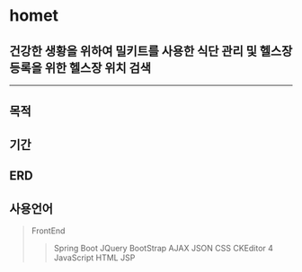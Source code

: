 # homet     
## 건강한 생황을 위하여 밀키트를 사용한 식단 관리 및 헬스장 등록을 위한 헬스장 위치 검색
---
목적
---
기간
--
ERD
--
## **사용언어**
>FrontEnd
> >Spring Boot
> JQuery
> BootStrap
> AJAX
> JSON
> CSS
> CKEditor 4
> JavaScript
> HTML
> JSP


